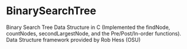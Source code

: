 # BinarySearchTree
Binary Search Tree Data Structure in C (Implemented the findNode, countNodes, secondLargestNode, and the Pre/Post/In-order functions). 
Data Structure framework provided by Rob Hess (OSU)
